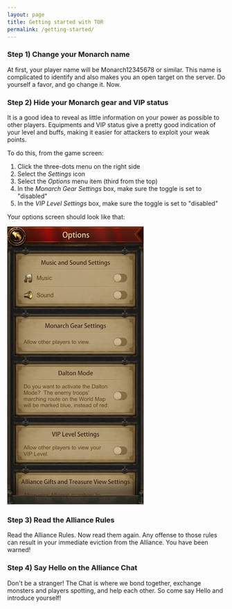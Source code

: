 ```yaml
---
layout: page
title: Getting started with TOR
permalink: /getting-started/
---
```


### Step 1) Change your Monarch name

At first, your player name will be Monarch12345678 or similar. This name is complicated to identify and also makes you an open
target on the server. Do yourself a favor, and go change it. Now.

### Step 2) Hide your Monarch gear and VIP status

It is a good idea to reveal as little information on your power as possible to other players. Equipments and VIP status give a
pretty good indication of your level and buffs, making it easier for attackers to exploit your weak points.

To do this, from the game screen:
1. Click the three-dots menu on the right side
2. Select the _Settings_ icon
3. Select the _Options_ menu item (third from the top)
4. In the _Monarch Gear Settings_ box, make sure the toggle is set to "disabled"
5. In the _VIP Level Settings_ box, make sure the toggle is set to "disabled"

Your options screen should look like that:

![options screenshot](/images/options.jpg)

### Step 3) Read the Alliance Rules

Read the Alliance Rules. Now read them again. Any offense to those rules can result in your immediate eviction from the Alliance.
You have been warned!

### Step 4) Say Hello on the Alliance Chat

Don't be a stranger! The Chat is where we bond together, exchange monsters and players spotting, and help each other. So come
say Hello and introduce yourself!
